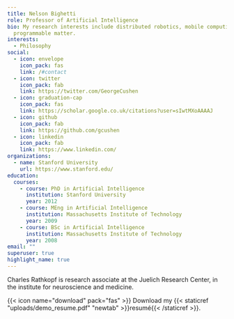 ```yaml
---
title: Nelson Bighetti
role: Professor of Artificial Intelligence
bio: My research interests include distributed robotics, mobile computing and
  programmable matter.
interests:
  - Philosophy
social:
  - icon: envelope
    icon_pack: fas
    link: /#contact
  - icon: twitter
    icon_pack: fab
    link: https://twitter.com/GeorgeCushen
  - icon: graduation-cap
    icon_pack: fas
    link: https://scholar.google.co.uk/citations?user=sIwtMXoAAAAJ
  - icon: github
    icon_pack: fab
    link: https://github.com/gcushen
  - icon: linkedin
    icon_pack: fab
    link: https://www.linkedin.com/
organizations:
  - name: Stanford University
    url: https://www.stanford.edu/
education:
  courses:
    - course: PhD in Artificial Intelligence
      institution: Stanford University
      year: 2012
    - course: MEng in Artificial Intelligence
      institution: Massachusetts Institute of Technology
      year: 2009
    - course: BSc in Artificial Intelligence
      institution: Massachusetts Institute of Technology
      year: 2008
email: ""
superuser: true
highlight_name: true
---
```

Charles Rathkopf is research associate at the Juelich Research Center, in the institute for neuroscience and medicine.  

{{< icon name="download" pack="fas" >}} Download my {{< staticref "uploads/demo_resume.pdf" "newtab" >}}resumé{{< /staticref >}}.